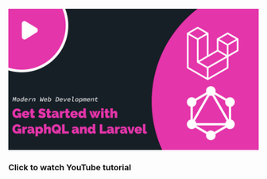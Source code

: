 <a href='https://youtu.be/49MjzvXkF58'> ![thumbnail](screenshots/laravel-graphql-basics.jpg) </a>
### Click to watch YouTube tutorial
